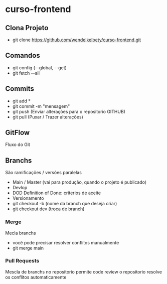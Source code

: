 # curso-frontend

## Clona Projeto
- git clone https://github.com/wendelkelbety/curso-frontend.git

## Comandos
- git config (--global, --get)
- git fetch --all

## Commits
- git add *
- git commit -m "mensagem"
- git push (Enviar alterações para o repositorio GITHUB)
- git pull (Puxar / Trazer alterações)

## GitFlow
Fluxo do Git 

## Branchs
São ramificações / versões paralelas

- Main / Master (vai para produção, quando o projeto é publicado)
- Devlop
- DOD Definition of Done: criterios de aceite
- Versionamento
- git checkout -b (nome da branch que deseja criar)
- git checkout dev (troca de branch)

### Merge
Mecla branchs

- você pode precisar resolver conflitos manualmente
- git merge main

### Pull Requests
Mescla de branchs no repositorio
permite code review
o repositorio resolve os conflitos automaticamente